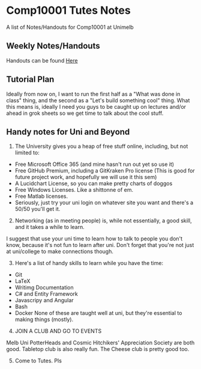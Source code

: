 # Comp10001 Tutes Notes

A list of Notes/Handouts for Comp10001 at Unimelb

## Weekly Notes/Handouts
Handouts can be found [Here](https://github.com/PhalanxHead/Comp101Tutes/wiki)

## Tutorial Plan
Ideally from now on, I want to run the first half as a "What was done in class" thing, and the second as a "Let's build something cool" thing. What this means is, ideally I need you guys to be caught up on lectures and/or ahead in grok sheets so we get time to talk about the cool stuff.

## Handy notes for Uni and Beyond
1. The University gives you a heap of free stuff online, including, but not limited to:
  - Free Microsoft Office 365 (and mine hasn't run out yet so use it)
  - Free GitHub Premium, including a GitKraken Pro license (This is good for future project work, and hopefully we will use it this sem)
  - A Lucidchart License, so you can make pretty charts of doggos
  - Free Windows Licenses. Like a shittonne of em.
  - Free Matlab licenses.
  - Seriously, just try your uni login on whatever site you want and there's a 50/50 you'll get it.
  
2. Networking (as in meeting people) is, while not essentially, a good skill, and it takes a while to learn.

I suggest that use your uni time to learn how to talk to people you don't know, because it's not fun to learn after uni.
Don't forget that you're not just at uni/college to make connections though.

3. Here's a list of handy skills to learn while you have the time:
  - Git
  - LaTeX
  - Writimg Documentation
  - C# and Entity Framework
  - Javascripy and Angular
  - Bash
  - Docker
None of these are taught well at uni, but they're essential to making things (mostly).

4. JOIN A CLUB AND GO TO EVENTS

Melb Uni PotterHeads and Cosmic Hitchikers' Appreciation Society are both good. Tabletop club is also really fun.
The Cheese club is pretty good too.

5. Come to Tutes. Pls

